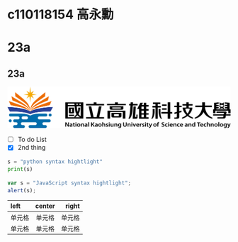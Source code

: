 # c110118154 高永勳
# 23a
## 23a
![NKUST](nkust.png "高科大")
- [ ] To do List
- [x] 2nd thing
```python
s = "python syntax hightlight"
print(s)
```
```js
var s = "JavaScript syntax hightlight";
alert(s);
```
| left  | center | right |
| :-----| :----: | ----: |
| 单元格 | 单元格 | 单元格 |
| 单元格 | 单元格 | 单元格 |
